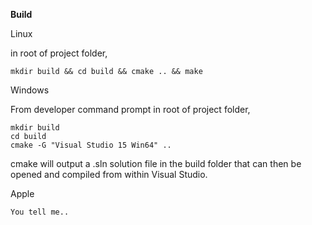 

**Build**

Linux

in root of project folder,
```
mkdir build && cd build && cmake .. && make
```
Windows

From developer command prompt in root of project folder,

```
mkdir build
cd build
cmake -G "Visual Studio 15 Win64" ..
```
cmake will output a .sln solution file in the build folder that can then be opened and compiled from within Visual Studio.

Apple

```
You tell me..
```
